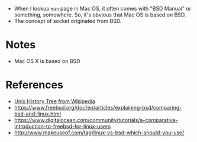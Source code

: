 <!--
{
  "title": "Linux or BSD (Unix History)",
  "date": "2016-08-11T16:46:26.000Z",
  "category": "",
  "tags": [
    "unix"
  ],
  "draft": true
}
-->

- When I lookup `man` page in Mac OS, it often comes with "BSD Manual" or something, somewhere. So, it's obvious that Mac OS is based on BSD.
- The concept of socket originated from BSD.

# Notes

- Mac OS X is based on BSD

# References

- [Unix History Tree from Wikipedia](https://en.wikipedia.org/wiki/File:Unix_history-simple.svg)
- https://www.freebsd.org/doc/en/articles/explaining-bsd/comparing-bsd-and-linux.html
- https://www.digitalocean.com/community/tutorials/a-comparative-introduction-to-freebsd-for-linux-users
- http://www.makeuseof.com/tag/linux-vs-bsd-which-should-you-use/